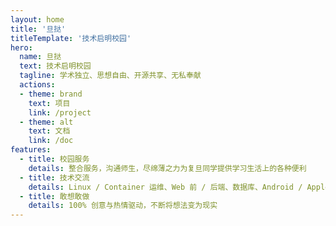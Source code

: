 ```yaml
---
layout: home
title: '旦挞'
titleTemplate: '技术启明校园'
hero:
  name: 旦挞
  text: 技术启明校园
  tagline: 学术独立、思想自由、开源共享、无私奉献
  actions:
  - theme: brand
    text: 项目
    link: /project
  - theme: alt
    text: 文档
    link: /doc
features:
  - title: 校园服务
    details: 整合服务，沟通师生，尽绵薄之力为复旦同学提供学习生活上的各种便利
  - title: 技术交流
    details: Linux / Container 运维、Web 前 / 后端、数据库、Android / Apple 原生、UI / UX 设计等全栈产业级技术开源共享
  - title: 敢想敢做
    details: 100% 创意与热情驱动，不断将想法变为现实
---
```

<!-- <script setup lang="ts">
import IndexView from "./views/IndexView.vue";
</script>

<IndexView/> -->
